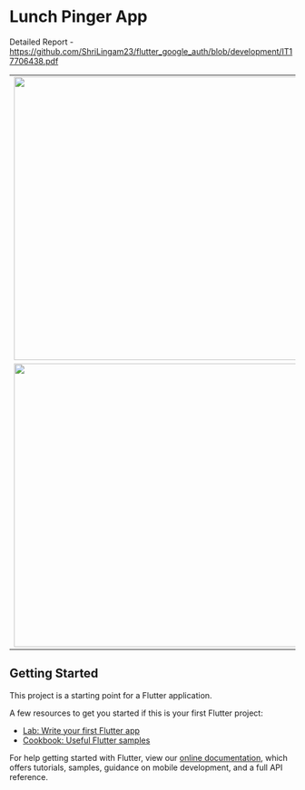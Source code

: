# Lunch Pinger App
Detailed Report - https://github.com/ShriLingam23/flutter_google_auth/blob/development/IT17706438.pdf

<table>
	<tr>
		<td><img src="https://github.com/ShriLingam23/flutter_google_auth/blob/development/assets/Landing%20Page%201.png" height="500"></td>
		<td><img src="https://github.com/ShriLingam23/flutter_google_auth/blob/development/assets/Login%20Page.png" height="500"></td>
		<td><img src="https://github.com/ShriLingam23/flutter_google_auth/blob/development/assets/Group%20List%20Page.png" height="500"></td>
	</tr>
  <tr>
		<td><img src="https://github.com/ShriLingam23/flutter_google_auth/blob/development/assets/Group%20Create%20Page.png" height="500"></td>
		<td><img src="https://github.com/ShriLingam23/flutter_google_auth/blob/development/assets/Group%20Update%20Page.png" height="500"></td>
		<td><img src="https://github.com/ShriLingam23/flutter_google_auth/blob/development/assets/Logout%20Confirm.png" height="500"></td>
	</tr>
</table>

## Getting Started

This project is a starting point for a Flutter application.

A few resources to get you started if this is your first Flutter project:

- [Lab: Write your first Flutter app](https://flutter.dev/docs/get-started/codelab)
- [Cookbook: Useful Flutter samples](https://flutter.dev/docs/cookbook)

For help getting started with Flutter, view our
[online documentation](https://flutter.dev/docs), which offers tutorials,
samples, guidance on mobile development, and a full API reference.
